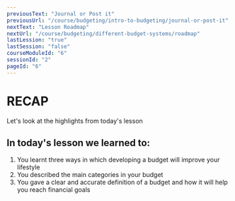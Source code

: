 ```yaml
---
previousText: "Journal or Post it"
previousUrl: "/course/budgeting/intro-to-budgeting/journal-or-post-it"
nextText: "Lesson Roadmap"
nextUrl: "/course/budgeting/different-budget-systems/roadmap"
lastLession: "true"
lastSession: "false"
courseModuleId: "6"
sessionId: "2"
pageId: "6"
---
```



# RECAP

<sparkle-character-intro position="right" character="jen">
Let's look at the highlights from today's lesson
</sparkle-character-intro>

## In today's lesson we learned to: 
1. You learnt three ways in which developing a budget will improve your lifestyle 
2. You described the main categories in your budget
3. You gave a clear and accurate definition of a budget and how it will help you reach financial goals